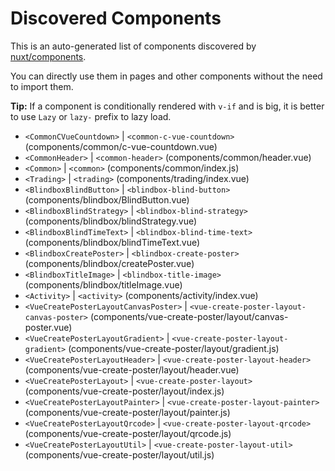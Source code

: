 # Discovered Components

This is an auto-generated list of components discovered by [nuxt/components](https://github.com/nuxt/components).

You can directly use them in pages and other components without the need to import them.

**Tip:** If a component is conditionally rendered with `v-if` and is big, it is better to use `Lazy` or `lazy-` prefix to lazy load.

- `<CommonCVueCountdown>` | `<common-c-vue-countdown>` (components/common/c-vue-countdown.vue)
- `<CommonHeader>` | `<common-header>` (components/common/header.vue)
- `<Common>` | `<common>` (components/common/index.js)
- `<Trading>` | `<trading>` (components/trading/index.vue)
- `<BlindboxBlindButton>` | `<blindbox-blind-button>` (components/blindbox/BlindButton.vue)
- `<BlindboxBlindStrategy>` | `<blindbox-blind-strategy>` (components/blindbox/blindStrategy.vue)
- `<BlindboxBlindTimeText>` | `<blindbox-blind-time-text>` (components/blindbox/blindTimeText.vue)
- `<BlindboxCreatePoster>` | `<blindbox-create-poster>` (components/blindbox/createPoster.vue)
- `<BlindboxTitleImage>` | `<blindbox-title-image>` (components/blindbox/titleImage.vue)
- `<Activity>` | `<activity>` (components/activity/index.vue)
- `<VueCreatePosterLayoutCanvasPoster>` | `<vue-create-poster-layout-canvas-poster>` (components/vue-create-poster/layout/canvas-poster.vue)
- `<VueCreatePosterLayoutGradient>` | `<vue-create-poster-layout-gradient>` (components/vue-create-poster/layout/gradient.js)
- `<VueCreatePosterLayoutHeader>` | `<vue-create-poster-layout-header>` (components/vue-create-poster/layout/header.vue)
- `<VueCreatePosterLayout>` | `<vue-create-poster-layout>` (components/vue-create-poster/layout/index.js)
- `<VueCreatePosterLayoutPainter>` | `<vue-create-poster-layout-painter>` (components/vue-create-poster/layout/painter.js)
- `<VueCreatePosterLayoutQrcode>` | `<vue-create-poster-layout-qrcode>` (components/vue-create-poster/layout/qrcode.js)
- `<VueCreatePosterLayoutUtil>` | `<vue-create-poster-layout-util>` (components/vue-create-poster/layout/util.js)
